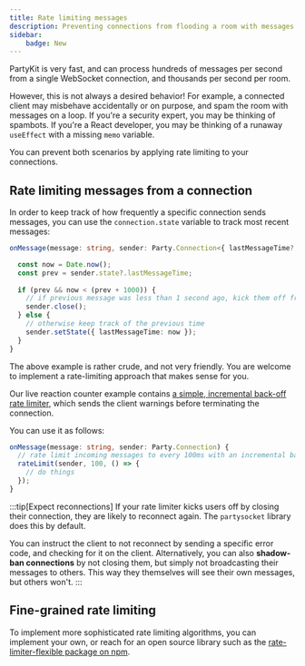 ```yaml
---
title: Rate limiting messages
description: Preventing connections from flooding a room with messages
sidebar:
    badge: New
---
```


PartyKit is very fast, and can process hundreds of messages per second from a single WebSocket connection, and thousands per second per room.

However, this is not always a desired behavior! For example, a connected client may misbehave accidentally or on purpose, and spam the room with messages on a loop. If you're a security expert, you may be thinking of spambots. If you're a React developer, you may be thinking of a runaway `useEffect` with a missing `memo` variable.

You can prevent both scenarios by applying rate limiting to your connections.

## Rate limiting messages from a connection

In order to keep track of how frequently a specific connection sends messages, you can use the `connection.state` variable to track most recent messages:

```ts
onMessage(message: string, sender: Party.Connection<{ lastMessageTime?: number }>) {

  const now = Date.now();
  const prev = sender.state?.lastMessageTime;
  
  if (prev && now < (prev + 1000)) {
    // if previous message was less than 1 second ago, kick them off from the room!
    sender.close();
  } else {
    // otherwise keep track of the previous time
    sender.setState({ lastMessageTime: now });
  }
}
```

The above example is rather crude, and not very friendly. You are welcome to implement a rate-limiting approach that makes sense for you. 

Our live reaction counter example contains [a simple, incremental back-off rate limiter](https://github.com/partykit/example-reactions/blob/main/src/limiter.ts), which sends the client warnings before terminating the connection.

You can use it as follows:
```ts
onMessage(message: string, sender: Party.Connection) {
  // rate limit incoming messages to every 100ms with an incremental back-off
  rateLimit(sender, 100, () => {
    // do things
  });
}
```

:::tip[Expect reconnections]
If your rate limiter kicks users off by closing their connection, they are likely to reconnect again. The `partysocket` library does this by default.

You can instruct the client to not reconnect by sending a specific error code, and checking for it on the client. Alternatively, you can also **shadow-ban connections** by not closing them, but simply not broadcasting their messages to others. This way they themselves will see their own messages, but others won't.
:::


## Fine-grained rate limiting

To implement more sophisticated rate limiting algorithms, you can implement your own, or reach for an open source library such as the [rate-limiter-flexible package on npm](https://www.npmjs.com/package/rate-limiter-flexible).




